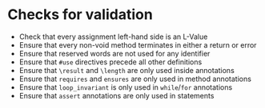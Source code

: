 # Checks for validation

 * Check that every assignment left-hand side is an L-Value
 * Ensure that every non-void method terminates in either a return or error
 * Ensure that reserved words are not used for any identifier
 * Ensure that `#use` directives precede all other definitions
 * Ensure that `\result` and `\length` are only used inside annotations
 * Ensure that `requires` and `ensures` are only used in method annotations
 * Ensure that `loop_invariant` is only used in `while`/`for` annotations
 * Ensure that `assert` annotations are only used in statements
